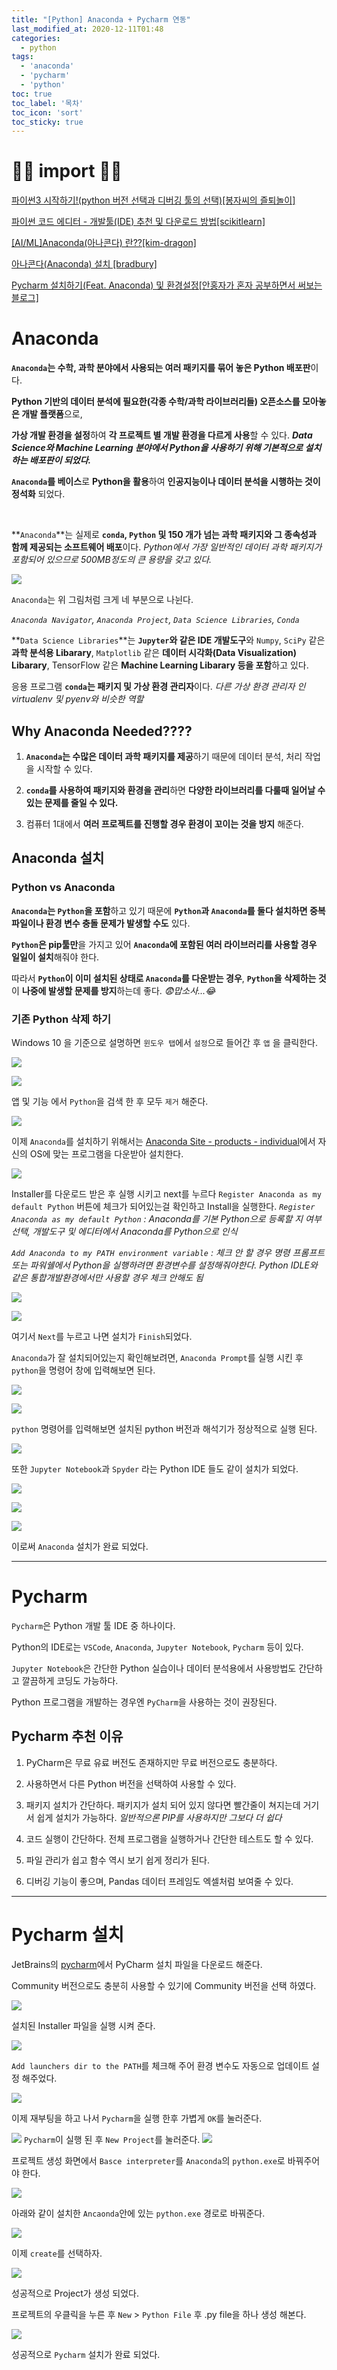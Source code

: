 ```yaml
---
title: "[Python] Anaconda + Pycharm 연동"
last_modified_at: 2020-12-11T01:48
categories: 
  - python
tags: 
  - 'anaconda' 
  - 'pycharm' 
  - 'python'
toc: true
toc_label: '목차'
toc_icon: 'sort'
toc_sticky: true
---
```


# 🙆‍♂️ import 🙇‍♂️

[파이썬3 시작하기!(python 버전 선택과 디버깅 툴의 선택)[봉자씨의 즐퇴놀이]](https://bongjacy.tistory.com/entry/%ED%8C%8C%EC%9D%B4%EC%8D%AC3-%EC%8B%9C%EC%9E%91%ED%95%98%EA%B8%B0python-%EB%B2%84%EC%A0%84-%EC%84%A0%ED%83%9D%EA%B3%BC-%EB%94%94%EB%B2%84%EA%B9%85-%ED%88%B4%EC%9D%98-%EC%84%A0%ED%83%9D)

[파이썬 코드 에디터 - 개발툴(IDE) 추천 및 다운로드 방법[scikitlearn]](https://scikitlearn.tistory.com/45)

[[AI/ML]Anaconda(아나콘다) 란??[kim-dragon]](https://kim-dragon.tistory.com/19)

[아나콘다(Anaconda) 설치 [bradbury]](https://bradbury.tistory.com/60?category=830131)

[Pycharm 설치하기(Feat. Anaconda) 및 환경설정[안홍자가 혼자 공부하면서 써보는 블로그]](https://hhahn.tistory.com/7)


# Anaconda

**`Anaconda`는 수학, 과학 분야에서 사용되는 여러 패키지를 묶어 놓은 Python 배포판**이다. 

**Python 기반의 데이터 분석에 필요한(각종 수학/과학 라이브러리들) 오픈소스를 모아놓은 개발 플랫폼**으로,

 **가상 개발 환경을 설정**하여 **각 프로젝트 별 개발 환경을 다르게 사용**할 수 있다.
_**Data Science와 Machine Learning 분야에서 Python을 사용하기 위해 기본적으로 설치하는 배포판이 되었다.**_

**`Anaconda`를 베이스**로 **Python을 활용**하여 **인공지능이나 데이터 분석을 시행하는 것이 정석화** 되었다.

<br>

**`Anaconda`**는 실제로 **`conda`, `Python` 및 150 개가 넘는 과학 패키지와 그 종속성과 함께 제공되는 소프트웨어 배포**이다. 
_Python에서 가장 일반적인 데이터 과학 패키지가 포함되어 있으므로 500MB정도의 큰 용량을 갖고 있다._



![](https://img1.daumcdn.net/thumb/R1280x0/?scode=mtistory2&fname=https%3A%2F%2Fblog.kakaocdn.net%2Fdn%2FbDMDYs%2FbtqAm3A8BJk%2FhIX0VJZuYEh9eo0xG263Qk%2Fimg.png)

`Anaconda`는 위 그림처럼 크게 네 부분으로 나뉜다. 

_`Anaconda Navigator`, `Anaconda Project`, `Data Science Libraries`, `Conda`_ 

**`Data Science Libraries`**는 **`Jupyter`와 같은 IDE 개발도구**와 `Numpy`, `SciPy` 같은 **과학 분석용 Libarary**, `Matplotlib` 같은 **데이터 시각화(Data Visualization) Libarary**, TensorFlow 같은 **Machine Learning Libarary 등을 포함**하고 있다. 

응용 프로그램 **`conda`는 패키지 및 가상 환경 관리자**이다. 
_다른 가상 환경 관리자 인 virtualenv 및 pyenv와 비슷한 역할_

## Why Anaconda Needed????

1. **`Anaconda`는 수많은 데이터 과학 패키지를 제공**하기 때문에 데이터 분석, 처리 작업을 시작할 수 있다. 

2. **`conda`를 사용하여 패키지와 환경을 관리**하면 **다양한 라이브러리를 다룰때 일어날 수 있는 문제를 줄일 수 있다.**

3. 컴퓨터 1대에서 **여러 프로젝트를 진행할 경우 환경이 꼬이는 것을 방지** 해준다.


## Anaconda 설치


### Python vs Anaconda

**`Anaconda`는 `Python`을 포함**하고 있기 때문에 **`Python`과 `Anaconda`를 둘다 설치하면 중복 파일이나 환경 변수 충돌 문제가 발생할 수도** 있다.

**`Python`은 pip툴만**을 가지고 있어 **`Anaconda`에 포함된 여러 라이브러리를 사용할 경우 일일이 설치**해줘야 한다.

따라서 **`Python`이 이미 설치된 상태로 `Anaconda`를 다운받는 경우**, **`Python`을 삭제하는 것**이 **나중에 발생할 문제를 방지**하는데 좋다.
_😨맙소사...😂_




### 기존 Python 삭제 하기

Windows 10 을 기준으로 설명하면 `윈도우 탭`에서 `설정`으로 들어간 후 `앱` 을 클릭한다.

![](https://images.velog.io/images/gillog/post/a783def0-850a-4b1a-8c26-35c7b8e0f093/image.png)

![](https://images.velog.io/images/gillog/post/b92edda3-51b7-48e5-89c7-4f1e9cdc767d/image.png)


앱 및 기능 에서 `Python`을 검색 한 후 모두 `제거` 해준다.

![](https://images.velog.io/images/gillog/post/9f35ec1b-46f2-4f7c-aeaa-2d97c8b3aab5/image.png)



이제 `Anaconda`를 설치하기 위해서는 [Anaconda Site - products - individual](https://www.anaconda.com/products/individual)에서 자신의 OS에 맞는 프로그램을 다운받아 설치한다.

![](https://images.velog.io/images/gillog/post/d236854a-8a10-4f4e-a49e-1abcc79b48d4/image.png)


Installer를 다운로드 받은 후 실행 시키고 next를 누르다 `Register Anaconda as my default Python` 버튼에 체크가 되어있는걸 확인하고 Install을 실행한다.
_`Register Anaconda as my default Python` : Anaconda를 기본 Python으로 등록할 지 여부 선택, 개발도구 및 에디터에서 Anaconda를 Python으로 인식_

_`Add Anaconda to my PATH environment variable` : 체크 안 할 경우 명령 프롬프트 또는 파워쉘에서 Python을 실행하려면 환경변수를 설정해줘야한다.
Python IDLE와 같은 통합개발환경에서만 사용할 경우 체크 안해도 됨_



![](https://images.velog.io/images/gillog/post/d3c543e5-55e2-4af3-8e94-180ff9ea3649/image.png)


![](https://images.velog.io/images/gillog/post/c4ad0269-5965-4370-908a-ff9e04886d04/image.png)

여기서 `Next`를 누르고 나면 설치가 `Finish`되었다.

`Anaconda`가 잘 설치되어있는지 확인해보려면, `Anaconda Prompt`를 실행 시킨 후 `python`을 명령어 창에 입력해보면 된다.


![](https://images.velog.io/images/gillog/post/372858c1-e78f-4d0b-877f-1f2625f7f189/image.png)

![](https://images.velog.io/images/gillog/post/69687d68-ce69-4333-9609-0780bc6e2d8d/image.png)


`python` 명령어를 입력해보면 설치된 python 버전과 해석기가 정상적으로 실행 된다.


![](https://images.velog.io/images/gillog/post/afe31cba-eea8-4ca9-a4a6-499b0fe45fbe/image.png)

또한 `Jupyter Notebook`과 `Spyder` 라는 Python IDE 들도 같이 설치가 되었다.

![](https://images.velog.io/images/gillog/post/4c3d01c6-720a-4a22-961b-50dcaae69015/image.png)

![](https://images.velog.io/images/gillog/post/d790c3a3-52b5-4f5b-bac2-413fab369028/image.png)


![](https://images.velog.io/images/gillog/post/cc9d5759-0f84-4bd7-b386-f9ce4147d35b/image.png)

이로써 `Anaconda` 설치가 완료 되었다.

 ---

# Pycharm

`Pycharm`은 Python 개발 툴 IDE 중 하나이다.

Python의 IDE로는 `VSCode`, `Anaconda`, `Jupyter Notebook`, `Pycharm` 등이 있다.

`Jupyter Notebook`은 간단한 Python 실습이나 데이터 분석용에서 사용방법도 간단하고 깔끔하게 코딩도 가능하다. 

Python 프로그램을 개발하는 경우엔 `PyCharm`을 사용하는 것이 권장된다.



## Pycharm 추천 이유

1. PyCharm은 무료
유료 버전도 존재하지만 무료 버전으로도 충분하다.

2. 사용하면서 다른 Python 버전을 선택하여 사용할 수 있다.

3. 패키지 설치가 간단하다. 
패키지가 설치 되어 있지 않다면 빨간줄이 쳐지는데 거기서 쉽게 설치가 가능하다.
_일반적으론 PIP를 사용하지만 그보다 더 쉽다_

4. 코드 실행이 간단하다. 
전체 프로그램을 실행하거나 간단한 테스트도 할 수 있다.

5. 파일 관리가 쉽고 함수 역시 보기 쉽게 정리가 된다.

5. 디버깅 기능이 좋으며, Pandas 데이터 프레임도 엑셀처럼 보여줄 수 있다.

---


# Pycharm 설치

JetBrains의 [pycharm](https://www.jetbrains.com/pycharm/)에서 PyCharm 설치 파일을 다운로드 해준다.

Community 버전으로도 충분히 사용할 수 있기에 Community 버전을 선택 하였다.

![](https://images.velog.io/images/gillog/post/352c676a-b89c-41bb-9965-b3c3de0878df/image.png)


설치된 Installer 파일을 실행 시켜 준다.

![](https://images.velog.io/images/gillog/post/71c67420-4499-4ea0-b963-7f35f761a171/image.png)

`Add launchers dir to the PATH`를 체크해 주어 환경 변수도 자동으로 업데이트 설정 해주었다.

![](https://images.velog.io/images/gillog/post/94cfb580-f751-4e0b-9e62-9bfc4f7ff5a4/image.png)

이제 재부팅을 하고 나서 `Pycharm`을 실행 한후 가볍게 `OK`를 눌러준다.

![](https://images.velog.io/images/gillog/post/39447980-b381-4700-a1a7-0e946715f460/image.png)
`Pycharm`이 실행 된 후 `New Project`를 눌러준다.
![](https://images.velog.io/images/gillog/post/c4159655-5421-430f-9fca-9d07f647c080/image.png)

프로젝트 생성 화면에서 `Basce interpreter`를 `Anaconda`의 `python.exe`로 바꿔주어야 한다.

![](https://images.velog.io/images/gillog/post/f17cb435-5e91-4e87-afb2-11c5f0b96a94/image.png)

아래와 같이 설치한 `Ancaonda`안에 있는 `python.exe` 경로로 바꿔준다.

![](https://images.velog.io/images/gillog/post/e62512ba-1f41-4f29-a04b-6bd7c3f9ff1a/image.png)

이제 `create`를 선택하자.

![](https://images.velog.io/images/gillog/post/6c391323-87f3-4cfd-b75c-739725f5b8e5/image.png)

성공적으로 Project가 생성 되었다.

프로젝트의 우클릭을 누른 후 `New` > `Python File` 후 .py file을 하나 생성 해본다.

![](https://images.velog.io/images/gillog/post/defaef3f-94a8-4c66-9f79-06081ab1fee8/image.png)

성공적으로 `Pycharm` 설치가 완료 되었다.

